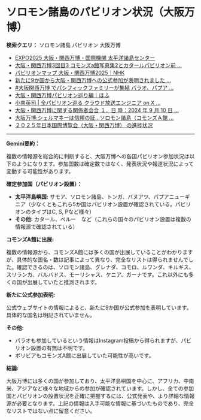 # ソロモン諸島のパビリオン状況（大阪万博）

**検索クエリ：** ソロモン諸島 パビリオン 大阪万博

- [EXPO2025 大阪・関西万博 - 国際機関 太平洋諸島センター](https://pic.or.jp/featured_word/10255/)
- [大阪・関西万博3回目3 コモンズa館写真集2とカタールパビリオン前 ...](https://ameblo.jp/bomuu/entry-12895014892.html)
- [パビリオンマップ 大阪・関西万博2025｜NHK](https://www3.nhk.or.jp/news/special/osaka_expo/pavilion/)
- [新たに9か国から大阪・関西万博への公式参加が表明されました ...](https://www.expo2025.or.jp/news/news-20220531-01/)
- [#大阪関西万博 でパシフィックファミリーが集結 パラオ、パプア ...](https://www.instagram.com/p/DLBl9BHzbct/)
- [大阪・関西万博パビリオン巡り編｜ほふ](https://note.com/matugeya/n/nedf39f8182d6)
- [小南英司 | 全パビリオン巡る クラウド放送エンジニア on X ...](https://twitter.com/eijikominami/status/1913533480979538364)
- [大阪・関西万博に関する関係者会合 １．日 時：2024 年 9 月 10 日 ...](https://www.cas.go.jp/jp/seisaku/osaka_kansai_banpaku/pdf/r60910_siryou1.pdf)
- [大阪万博:シェルマネーは信頼の証…ソロモン諸島（コモンズＡ館 ...](https://www.yomiuri.co.jp/expo2025/now/20250523-OYO1T50009/)
- [２０２５年日本国際博覧会（大阪・関西万博） の進捗状況](https://www.cas.go.jp/jp/seisaku/expo_suisin_honbu/kankei_renraku/dai5/siryou1.pdf)


---

**Gemini要約：**

複数の情報源を総合的に判断すると、大阪万博への各国パビリオン参加状況は以下のようになります。参加国数は確定数ではなく、発表状況や報道状況によって変動する可能性があります。

**確定参加国（パビリオン設置）：**

* **太平洋島嶼国:**  サモア、ソロモン諸島、トンガ、バヌアツ、パプアニューギニア（少なくともこれら5か国はパビリオン設置が確認されている。パビリオンのタイプはC, S, Pなど様々）
* **その他:** カタール、ペルー　など（これらの国々のパビリオン設置は複数の情報源で確認されている）

**コモンズA館に出展:**

複数の情報源から、コモンズA館には多くの国が出展していることがわかりますが、具体的な国名・数は記事によって異なり、完全なリストは得られませんでした。確認できるのは、ソロモン諸島、グレナダ、コモロ、ルワンダ、キルギス、スリランカ、バルバドス、モーリシャス、ケニア、ガーナです。これ以外にも多くの国が出展していたと推測されます。

**新たに公式参加表明:**

公式ウェブサイトの情報によると、新たに9か国が公式参加を表明しています。具体的な国名は明記されていません。

**その他:**

* パラオも参加しているという情報はInstagram投稿から得られますが、パビリオン設置の有無は不明です。
* ボリビアもコモンズA館に出展していた可能性が高いです。


**結論:**

大阪万博には多くの国が参加しており、太平洋島嶼国を中心に、アフリカ、中南米、アジアなど様々な地域からの参加が確認されています。しかし、全ての参加国とパビリオンの設置状況を正確に把握するには、公式発表や、より詳細な情報源が必要となります。上記の情報は入手可能な情報に基づいたものであり、完全なリストではない点に留意ください。

